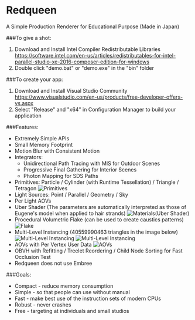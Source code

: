 # Redqueen

A Simple Production Renderer for Educational Purpose (Made in Japan)

###To give a shot:
  
1. Download and Install Intel Compiler Redistributable Libraries <https://software.intel.com/en-us/articles/redistributables-for-intel-parallel-studio-xe-2016-composer-edition-for-windows>
2. Double click "demo.bat" or "demo.exe" in the "bin" folder

###To create your app:
  
1. Download and Install Visual Studio Community <https://www.visualstudio.com/en-us/products/free-developer-offers-vs.aspx>
2. Select "Release" and "x64" in Configuration Manager to build your application


###Features:
* Extremely Simple APIs
* Small Memory Footprint
* Motion Blur with Consistent Motion
* Integrators:
  * Unidirectional Path Tracing with MIS for Outdoor Scenes
  * Progressive Final Gathering for Interior Scenes
  * Photon Mapping for SDS Paths
* Primitives: Particle / Cylinder (with Runtime Tessellation) / Triangle / Tetragon
![Primitives](https://github.com/shinjiogaki/redqueen/blob/master/images/fur.png)
* Light Sources: Point / Parallel / Geometry / Sky
* Per Light AOVs
* Uber Shader (The parameters are automatically interpreted as those of Eugene's model when applied to hair strands)
![Materials(Uber Shader)](https://github.com/shinjiogaki/redqueen/blob/master/images/materials.png)
* Procedural Volumetric Flake (can be used to create caustics patterns)
![Flake](https://github.com/shinjiogaki/redqueen/blob/master/images/caustics.gif)
* Multi-Level Instancing (40559990463 triangles in the image below)
![Multi-Level Instancing](https://github.com/shinjiogaki/redqueen/blob/master/images/mli.gif)
![Multi-Level Instancing](https://github.com/shinjiogaki/redqueen/blob/master/images/forest.png)
* AOVs with Per Vertex User Data
![AOVs](https://github.com/shinjiogaki/redqueen/blob/master/images/aov2.png)
* OBVH with Refitting / Treelet Reordering / Child Node Sorting for Fast Occlusion Test
* Redqueen does not use Embree

###Goals:
* Compact - reduce memory consumption 
* Simple - so that people can use without manual
* Fast - make best use of the instruction sets of modern CPUs
* Robust - never crashes
* Free - targeting at individuals and small studios
